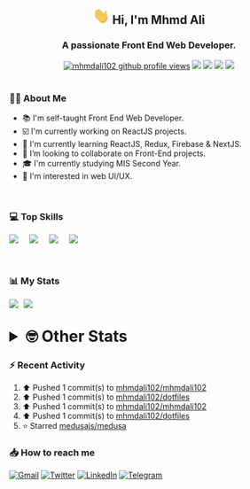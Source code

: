 <h2 align="center"><img src="./Hi.gif" width="30px" height="30px"> Hi, I'm Mhmd Ali</h2>

<h3 align="center">A passionate Front End Web Developer.</h3>

<div align="center">
  <a href="#"><img src="https://komarev.com/ghpvc/?username=mhmdali102&style=for-the-badge&logo=" alt="mhmdali102 github profile views" /></a>
  <a href="https://www.linux.org"><img src="https://img.shields.io/badge/OS-Linux-e06c75?style=for-the-badge&logo=linux" /></a>
	<a href="https://archlinux.org"><img src="https://img.shields.io/badge/DISTRO-Arch-56b6c2?style=for-the-badge&logo=arch-linux" /></a>
	<a href="https://dwm.suckless.org"><img src="https://img.shields.io/badge/WM-DWM-005577?style=for-the-badge&logo=dwm" /></a>
	<a href="https://neovim.io"><img src="https://img.shields.io/badge/IDE-Neovim-98c379?style=for-the-badge&logo=neovim" /></a>
</div>

<br>

### :man_technologist: About Me

- :books: I'm self-taught Front End Web Developer.
- :ballot_box_with_check: I'm currently working on ReactJS projects.
- :dart: I'm currently learning ReactJS, Redux, Firebase & NextJS.
- :eyes: I’m looking to collaborate on Front-End projects.
- :mortar_board: I'm currently studying MIS Second Year.
- :art: I'm interested in web UI/UX.

<br>

### :computer: Top Skills

<div style="display:flex;">
<img width ='36px' src ='https://raw.githubusercontent.com/rahulbanerjee26/githubAboutMeGenerator/main/icons/html.svg' />
<img width ='36px' src ='https://raw.githubusercontent.com/rahulbanerjee26/githubAboutMeGenerator/main/icons/css.svg' />
<img width ='36px' src ='https://raw.githubusercontent.com/rahulbanerjee26/githubAboutMeGenerator/main/icons/javascript.svg' />
<img width ='36px' src ='https://raw.githubusercontent.com/rahulbanerjee26/githubAboutMeGenerator/main/icons/reactjs.svg' />
</div>

<br>
<br>

### :bar_chart: My Stats

<img src="https://github-readme-stats.vercel.app/api?username=mhmdali102&show_icons=true&locale=en" width="49%" /><span style="display:inline-block;width:2%"></span><img src="https://github-readme-streak-stats.herokuapp.com/?user=mhmdali102&" width="49%" />

<br>

<details>
<summary style="font-size: 1.75rem; font-weight: bold;"><strong style="font-size: 1.75rem; font-weight: bold;"> 🤓 Other Stats </strong></summary>
<br>

<!--START_SECTION:waka-->
![Lines of code](https://img.shields.io/badge/From%20Hello%20World%20I%27ve%20Written-242%20Thousand%20lines%20of%20code-blue)

**🐱 My GitHub Data** 

> 🏆 664 Contributions in the Year 2022
 > 
> 📦 331.4 kB Used in GitHub's Storage 
 > 
> 💼 Opted to Hire
 > 
> 📜 18 Public Repositories 
 > 
> 🔑 6 Private Repositories  
 > 
**I'm a Night 🦉** 

```text
🌞 Morning    77 commits     ██░░░░░░░░░░░░░░░░░░░░░░░   9.38% 
🌆 Daytime    178 commits    █████░░░░░░░░░░░░░░░░░░░░   21.68% 
🌃 Evening    349 commits    ██████████░░░░░░░░░░░░░░░   42.51% 
🌙 Night      217 commits    ██████░░░░░░░░░░░░░░░░░░░   26.43%

```
📅 **I'm Most Productive on Monday** 

```text
Monday       158 commits    ████░░░░░░░░░░░░░░░░░░░░░   19.24% 
Tuesday      104 commits    ███░░░░░░░░░░░░░░░░░░░░░░   12.67% 
Wednesday    104 commits    ███░░░░░░░░░░░░░░░░░░░░░░   12.67% 
Thursday     90 commits     ██░░░░░░░░░░░░░░░░░░░░░░░   10.96% 
Friday       93 commits     ██░░░░░░░░░░░░░░░░░░░░░░░   11.33% 
Saturday     125 commits    ███░░░░░░░░░░░░░░░░░░░░░░   15.23% 
Sunday       147 commits    ████░░░░░░░░░░░░░░░░░░░░░   17.9%

```


📊 **This Week I Spent My Time On** 

```text
⌚︎ Time Zone: Asia/Beirut

💬 Programming Languages: 
TypeScript               14 hrs 40 mins      ████████████░░░░░░░░░░░░░   49.03% 
JavaScript               4 hrs 28 mins       ███░░░░░░░░░░░░░░░░░░░░░░   14.94% 
Lua                      3 hrs 18 mins       ██░░░░░░░░░░░░░░░░░░░░░░░   11.06% 
CSS                      2 hrs 14 mins       █░░░░░░░░░░░░░░░░░░░░░░░░   7.49% 
Other                    1 hr 31 mins        █░░░░░░░░░░░░░░░░░░░░░░░░   5.12%

🔥 Editors: 
Neovim                   29 hrs 54 mins      █████████████████████████   100.0%

🐱‍💻 Projects: 
canadiansouq.com         9 hrs 20 mins       ███████░░░░░░░░░░░░░░░░░░   31.22% 
NextJS                   9 hrs 17 mins       ███████░░░░░░░░░░░░░░░░░░   31.08% 
mhmdali102               6 hrs 54 mins       █████░░░░░░░░░░░░░░░░░░░░   23.1% 
oldcanadiansouq          1 hr 15 mins        █░░░░░░░░░░░░░░░░░░░░░░░░   4.23% 
start-page               52 mins             ░░░░░░░░░░░░░░░░░░░░░░░░░   2.91%

💻 Operating System: 
Linux                    29 hrs 54 mins      █████████████████████████   100.0%

```

**I Mostly Code in JavaScript** 

```text
JavaScript               11 repos            █████████████░░░░░░░░░░░░   52.38% 
Python                   3 repos             ███░░░░░░░░░░░░░░░░░░░░░░   14.29% 
HTML                     1 repo              █░░░░░░░░░░░░░░░░░░░░░░░░   4.76% 
PHP                      1 repo              █░░░░░░░░░░░░░░░░░░░░░░░░   4.76% 
CSS                      1 repo              █░░░░░░░░░░░░░░░░░░░░░░░░   4.76%

```



 Last Updated on 26/08/2022 18:49:00 UTC
<!--END_SECTION:waka-->

</details>

### :zap: Recent Activity

<!--RECENT_ACTIVITY:start-->
1. ⬆️ Pushed 1 commit(s) to [mhmdali102/mhmdali102](https://github.com/mhmdali102/mhmdali102)
2. ⬆️ Pushed 1 commit(s) to [mhmdali102/dotfiles](https://github.com/mhmdali102/dotfiles)
3. ⬆️ Pushed 1 commit(s) to [mhmdali102/mhmdali102](https://github.com/mhmdali102/mhmdali102)
4. ⬆️ Pushed 1 commit(s) to [mhmdali102/dotfiles](https://github.com/mhmdali102/dotfiles)
5. ⭐ Starred [medusajs/medusa](https://github.com/medusajs/medusa)
<!--RECENT_ACTIVITY:end-->

### :inbox_tray: How to reach me

[![Gmail](https://img.shields.io/badge/Gmail-D14836?style=for-the-badge&logo=gmail&logoColor=white)](mailto:mhmdalihsen102@gmail.com)
[![Twitter](https://img.shields.io/badge/Twitter-1DA1F2?style=for-the-badge&logo=twitter&logoColor=white)](https://twitter.com/MhmdAliHsen)
[![LinkedIn](https://img.shields.io/badge/LinkedIn-0077B5?style=for-the-badge&logo=linkedin&logoColor=white)](https://www.linkedin.com/in/mhmd-ali-hsen-66b0671b7/)
[![Telegram](https://img.shields.io/badge/Telegram-2CA5E0?style=for-the-badge&logo=telegram&logoColor=white&bgColor=black)](https://t.me/mhmdalihsen)
